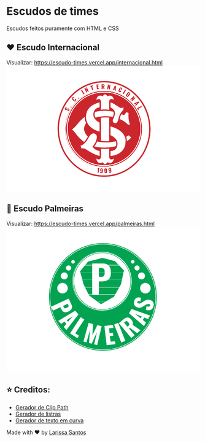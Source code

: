 # Escudos de times
Escudos feitos puramente com HTML e CSS

## :heart: Escudo Internacional
Visualizar: https://escudo-times.vercel.app/internacional.html
![imagem](https://github.com/LariMoro20/Escudo-Times/blob/main/screenshots/escudo-internacional.png)

## :green_heart: Escudo Palmeiras
Visualizar: https://escudo-times.vercel.app/palmeiras.html
![imagem](https://github.com/LariMoro20/Escudo-Times/blob/main/screenshots/escudo-palmeiras.png)


## :star: Creditos:

- [Gerador de Clip Path](https://www.cssportal.com/css-clip-path-generator/)
- [Gerador de listras](https://stripesgenerator.com/)
- [Gerador de texto em curva](https://csswarp.eleqtriq.com/code)

Made with :heart: by [Larissa Santos](https://larissa-santos.vercel.app/)
